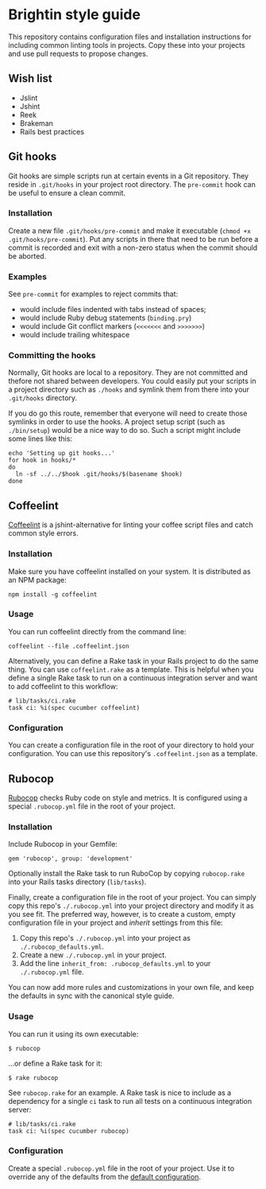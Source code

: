 # Brightin style guide

This repository contains configuration files and installation instructions for
including common linting tools in projects. Copy these into your projects and
use pull requests to propose changes.

## Wish list

* Jslint
* Jshint
* Reek
* Brakeman
* Rails best practices

## Git hooks

Git hooks are simple scripts run at certain events in a Git repository. They
reside in `.git/hooks` in your project root directory. The `pre-commit` hook can
be useful to ensure a clean commit.

### Installation

Create a new file `.git/hooks/pre-commit` and make it executable (`chmod +x
.git/hooks/pre-commit`). Put any scripts in there that need to be run before a
commit is recorded and exit with a non-zero status when the commit should be
aborted.

### Examples

See `pre-commit` for examples to reject commits that:

* would include files indented with tabs instead of spaces;
* would include Ruby debug statements (`binding.pry`)
* would include Git conflict markers (`<<<<<<<` and `>>>>>>>`)
* would include trailing whitespace

### Committing the hooks

Normally, Git hooks are local to a repository. They are not committed and
thefore not shared between developers. You could easily put your scripts in a
project directory such as `./hooks` and symlink them from there into your
`.git/hooks` directory.

If you do go this route, remember that everyone will need to create those
symlinks in order to use the hooks. A project setup script (such as
`./bin/setup`) would be a nice way to do so. Such a script might include some
lines like this:

    echo 'Setting up git hooks...'
    for hook in hooks/*
    do
      ln -sf ../../$hook .git/hooks/$(basename $hook)
    done

## Coffeelint

[Coffeelint][coffeelint] is a jshint-alternative for linting your coffee script
files and catch common style errors.

### Installation

Make sure you have coffeelint installed on your system. It is distributed as an
NPM package:

    npm install -g coffeelint

### Usage

You can run coffeelint directly from the command line:

    coffeelint --file .coffeelint.json

Alternatively, you can define a Rake task in your Rails project to do the same
thing. You can use `coffeelint.rake` as a template. This is helpful when you
define a single Rake task to run on a continuous integration server and want to
add coffeelint to this workflow:

    # lib/tasks/ci.rake
    task ci: %i(spec cucumber coffeelint)

### Configuration

You can create a configuration file in the root of your directory to hold your
configuration. You can use this repository's `.coffeelint.json` as a template.

## Rubocop

[Rubocop][] checks Ruby code on style and metrics. It is configured using a
special `.rubocop.yml` file in the root of your project.

### Installation

Include Rubocop in your Gemfile:

    gem 'rubocop', group: 'development'

Optionally install the Rake task to run RuboCop by copying `rubocop.rake` into
your Rails tasks directory (`lib/tasks`).

Finally, create a configuration file in the root of your project. You can simply
copy this repo's `./.rubocop.yml` into your project directory and modify it as
you see fit. The preferred way, however, is to create a custom, empty
configuration file in your project and _inherit_ settings from this file:

1. Copy this repo's `./.rubocop.yml` into your project as
   `./.rubocop_defaults.yml`.
2. Create a new `./.rubocop.yml` in your project.
3. Add the line `inherit_from: .rubocop_defaults.yml` to your `./.rubocop.yml`
   file.

You can now add more rules and customizations in your own file, and keep the
defaults in sync with the canonical style guide.

### Usage

You can run it using its own executable:

    $ rubocop

...or define a Rake task for it:

    $ rake rubocop

See `rubocop.rake` for an example. A Rake task is nice to include as a
dependency for a single `ci` task to run all tests on a continuous integration
server:

    # lib/tasks/ci.rake
    task ci: %i(spec cucumber rubocop)

### Configuration

Create a special `.rubocop.yml` file in the root of your project. Use it
to override any of the defaults from the [default
configuration][rubocop-defaults].


[Rubocop]: https://github.com/bbatsov/rubocop
[rubocop-defaults]: https://github.com/bbatsov/rubocop/blob/master/config/default.yml
[coffeelint]: http://www.coffeelint.org
